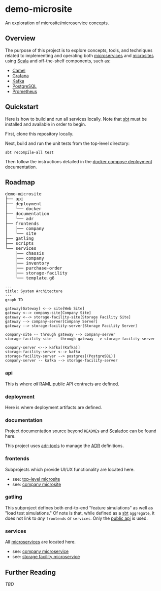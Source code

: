 # demo-microsite

An exploration of microsite/microservice concepts.

## Overview

The purpose of this project is to explore concepts, tools, and techniques related to implementing and operating both [microservices](https://microservices.io/index.html) and [microsites](https://en.wikipedia.org/wiki/Microsite) using [Scala](https://www.scala-lang.org/) and off-the-shelf components, such as:

* [Camel](https://camel.apache.org/manual/faq/what-is-camel.html)
* [Grafana](https://grafana.com/docs/)
* [Kafka](https://kafka.apache.org/documentation/#gettingStarted)
* [PostgreSQL](https://www.postgresql.org/docs/14/index.html)
* [Prometheus](https://prometheus.io/docs/introduction/overview/)


## Quickstart

Here is how to build and run all services locally.  Note that [sbt](https://www.scala-sbt.org/) must be installed and available in order to begin.

First, clone this repository locally.

Next, build and run the unit tests from the top-level directory:

```
sbt recompile-all test
```

Then follow the instructions detailed in the [docker compose deployment](./deployment/docker/README.md) documentation.


## Roadmap

<pre>
demo-microsite
├── api
├── deployment
│   └── docker
├── documentation
│   └── adr
├── frontends
│   ├── company
│   └── site
├── gatling
├── scripts
└── services
    ├── chassis
    ├── company
    ├── inventory
    ├── purchase-order
    ├── storage-facility
    └── template.g8
</pre>


```mermaid
---
title: System Architecture
---
graph TD

gateway[Gateway] <--> site[Web Site]
gateway <--> company-site[Company Site]
gateway <--> storage-facility-site[Storage Facility Site]
gateway --> company-server[Company Server]
gateway --> storage-facility-server[Storage Facility Server]

company-site -- through gateway --> company-server
storage-facility-site -- through gateway --> storage-facility-server

company-server <--> kafka[(Kafka)]
storage-facility-server <--> kafka
storage-facility-server --> postgres[(PostgreSQL)]
company-server -- kafka --> storage-facility-server
```


### api

This is where *all* [RAML](https://github.com/raml-org/raml-spec/blob/master/versions/raml-10/raml-10.md/) public API contracts are defined.


### deployment

Here is where deployment artifacts are defined.


### documentation

Project documentation source beyond `README`s and [Scaladoc](https://docs.scala-lang.org/style/scaladoc.html) can be found here.

This project uses [adr-tools](https://github.com/npryce/adr-tools) to manage the [ADR](https://en.wikipedia.org/wiki/Architectural_decision) definitions.


### frontends

Subprojects which provide UI/UX functionality are located here.

* see: [top-level microsite](./frontends/site/README.md)
* see: [company microsite](./frontends/company/README.md)


### gatling

This subproject defines both end-to-end "feature simulations" as well as "load test simulations."  Of note is that, while defined as a [sbt](https://www.scala-sbt.org/) `aggregate`, it does not link to *any* `frontends` or `services`.  Only the [public api](api/src/main/raml) is used.


### services

All [microservices](https://microservices.io/index.html) are located here.

* see: [company microservice](./services/company/README.md)
* see: [storage facility microservice](./services/storage-facility/README.md)


## Further Reading

*TBD*


